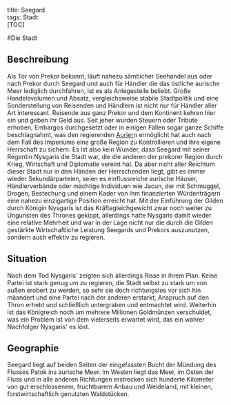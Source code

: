 title: Seegard  
tags: Stadt  
[TOC]

#Die Stadt
## Beschreibung
Als Tor von Prekor bekannt, läuft nahezu sämtlicher Seehandel aus oder nach Prekor durch Seegard und auch für Händler die das östliche aurische Meer lediglich durchfahren, ist es als Anlegestelle beliebt. Große Handelsvolumen und Absatz, vergleichsweise stabile Stadtpolitik und eine Sonderstellung von Reisenden und Händlern ist nicht nur für Händler aller Art interessant. Reisende aus ganz Prekor und dem Kontinent kehren hier ein und geben ihr Geld aus. Seit jeher wurden Steuern oder Tribute erhoben, Embargos durchgesetzt oder in einigen Fällen sogar ganze Schiffe beschlagnahmt, was den regierenden [Aurier](aurier)n ermöglicht hat auch nach dem Fall des Imperiums eine große Region zu Kontrollieren und ihre eigene Herrschaft zu sichern. Es ist also kein Wunder, dass Seegard mit seiner Regentin Nysgaris die Stadt war, die die anderen der prekorer Region durch Krieg, Wirtschaft und Diplomatie vereint hat.
Da aber nicht aller Reichtum dieser Stadt nur in den Händen der Herrschenden liegt, gibt es immer wieder Sekundärparteien, seien es einflussreiche aurische Häuser, Händlerverbände oder mächtige Individuen wie Jacun, der mit Schmuggel, Drogen, Bestechung und einem Kader von ihm finanzierten Würdenträgern eine nahezu einzigartige Position erreicht hat. Mit der Einführung der Gilden durch Königin Nysgaris ist das Kräftegleichgewicht zwar noch weiter zu Ungunsten des Thrones gekippt, allerdings hatte Nysgaris damit wieder eine relative Mehrheit und war in der Lage nicht nur die durch die Gilden gestärkte Wirtschaftliche Leistung Seegards und Prekors auszunutzen, sondern auch effektiv zu regieren.


## Situation

Nach dem Tod Nysgaris' zeigten sich allerdings Risse in ihrem Plan. Keine Partei ist stark genug um zu regieren, die Stadt selbst zu stark um von außen erobert zu werden, so sehr sie doch richtungslos vor sich hin mäandert und eine Partei nach der anderen erstarkt, Anspruch auf den Thron erhebt und schließlich untergraben und entmachtet wird. Weiterhin ist das Königreich noch um mehrere Millionen Goldmünzen verschuldet, was ein Problem ist von dem vielerseits erwartet wird, das ein wahrer Nachfolger Nysgaris' es löst.

## Geographie

Seegard liegt auf beiden Seiten der eingefassten Bucht der Mündung des Flusses Patok ins aurische Meer. 
Im Westen liegt das Meer, im Osten der Fluss und in alle anderen Richtungen erstrecken sich hunderte Kilometer von gut erschlossenem, fruchtbarem Anbau und Weideland, mit kleinen, forstwirtschaftlich genutzten Waldstücken.

